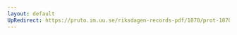 ```yaml
---
layout: default
UpRedirect: https://pruto.im.uu.se/riksdagen-records-pdf/1870/prot-1870--fk--413/prot-1870--fk--413_034.pdf
---
```

